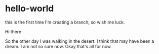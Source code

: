 # hello-world
this is the first time I'm creating a branch, so wish me luck.

Hi there

So the other day I was walking in the desert.
I think that may have been a dream.
I am not so sure now.
Okay that's all for now.
